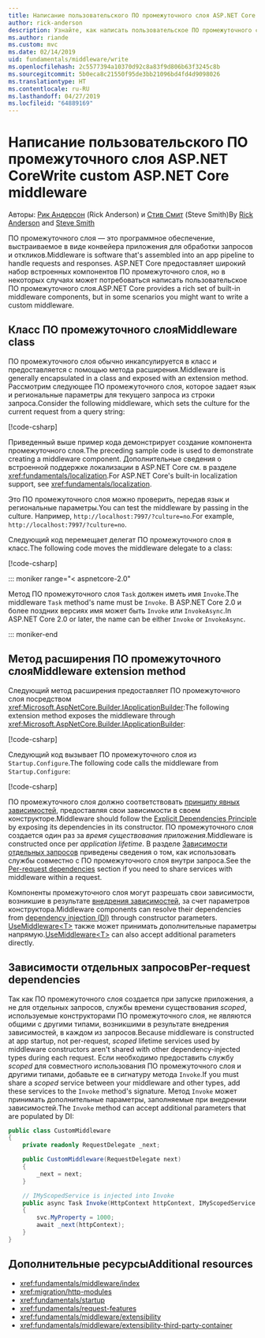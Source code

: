 ```yaml
---
title: Написание пользовательского ПО промежуточного слоя ASP.NET Core
author: rick-anderson
description: Узнайте, как написать пользовательское ПО промежуточного слоя ASP.NET Core.
ms.author: riande
ms.custom: mvc
ms.date: 02/14/2019
uid: fundamentals/middleware/write
ms.openlocfilehash: 2c5577394a10370d92c8a83f9d806b63f3245c8b
ms.sourcegitcommit: 5b0eca8c21550f95de3bb21096bd4fd4d9098026
ms.translationtype: HT
ms.contentlocale: ru-RU
ms.lasthandoff: 04/27/2019
ms.locfileid: "64889169"
---
```

# <a name="write-custom-aspnet-core-middleware"></a><span data-ttu-id="39981-103">Написание пользовательского ПО промежуточного слоя ASP.NET Core</span><span class="sxs-lookup"><span data-stu-id="39981-103">Write custom ASP.NET Core middleware</span></span>

<span data-ttu-id="39981-104">Авторы: [Рик Андерсон](https://twitter.com/RickAndMSFT) (Rick Anderson) и [Стив Смит](https://ardalis.com/) (Steve Smith)</span><span class="sxs-lookup"><span data-stu-id="39981-104">By [Rick Anderson](https://twitter.com/RickAndMSFT) and [Steve Smith](https://ardalis.com/)</span></span>

<span data-ttu-id="39981-105">ПО промежуточного слоя — это программное обеспечение, выстраиваемое в виде конвейера приложения для обработки запросов и откликов.</span><span class="sxs-lookup"><span data-stu-id="39981-105">Middleware is software that's assembled into an app pipeline to handle requests and responses.</span></span> <span data-ttu-id="39981-106">ASP.NET Core предоставляет широкий набор встроенных компонентов ПО промежуточного слоя, но в некоторых случаях может потребоваться написать пользовательское ПО промежуточного слоя.</span><span class="sxs-lookup"><span data-stu-id="39981-106">ASP.NET Core provides a rich set of built-in middleware components, but in some scenarios you might want to write a custom middleware.</span></span>

## <a name="middleware-class"></a><span data-ttu-id="39981-107">Класс ПО промежуточного слоя</span><span class="sxs-lookup"><span data-stu-id="39981-107">Middleware class</span></span>

<span data-ttu-id="39981-108">ПО промежуточного слоя обычно инкапсулируется в класс и предоставляется с помощью метода расширения.</span><span class="sxs-lookup"><span data-stu-id="39981-108">Middleware is generally encapsulated in a class and exposed with an extension method.</span></span> <span data-ttu-id="39981-109">Рассмотрим следующее ПО промежуточного слоя, которое задает язык и региональные параметры для текущего запроса из строки запроса.</span><span class="sxs-lookup"><span data-stu-id="39981-109">Consider the following middleware, which sets the culture for the current request from a query string:</span></span>

[!code-csharp[](index/snapshot/Culture/StartupCulture.cs?name=snippet1)]

<span data-ttu-id="39981-110">Приведенный выше пример кода демонстрирует создание компонента промежуточного слоя.</span><span class="sxs-lookup"><span data-stu-id="39981-110">The preceding sample code is used to demonstrate creating a middleware component.</span></span> <span data-ttu-id="39981-111">Дополнительные сведения о встроенной поддержке локализации в ASP.NET Core см. в разделе <xref:fundamentals/localization>.</span><span class="sxs-lookup"><span data-stu-id="39981-111">For ASP.NET Core's built-in localization support, see <xref:fundamentals/localization>.</span></span>

<span data-ttu-id="39981-112">Это ПО промежуточного слоя можно проверить, передав язык и региональные параметры.</span><span class="sxs-lookup"><span data-stu-id="39981-112">You can test the middleware by passing in the culture.</span></span> <span data-ttu-id="39981-113">Например, `http://localhost:7997/?culture=no`.</span><span class="sxs-lookup"><span data-stu-id="39981-113">For example, `http://localhost:7997/?culture=no`.</span></span>

<span data-ttu-id="39981-114">Следующий код перемещает делегат ПО промежуточного слоя в класс.</span><span class="sxs-lookup"><span data-stu-id="39981-114">The following code moves the middleware delegate to a class:</span></span>

[!code-csharp[](index/snapshot/Culture/RequestCultureMiddleware.cs)]

::: moniker range="< aspnetcore-2.0"

<span data-ttu-id="39981-115">Метод ПО промежуточного слоя `Task` должен иметь имя `Invoke`.</span><span class="sxs-lookup"><span data-stu-id="39981-115">The middleware `Task` method's name must be `Invoke`.</span></span> <span data-ttu-id="39981-116">В ASP.NET Core 2.0 и более поздних версиях имя может быть `Invoke` или `InvokeAsync`.</span><span class="sxs-lookup"><span data-stu-id="39981-116">In ASP.NET Core 2.0 or later, the name can be either `Invoke` or `InvokeAsync`.</span></span>

::: moniker-end

## <a name="middleware-extension-method"></a><span data-ttu-id="39981-117">Метод расширения ПО промежуточного слоя</span><span class="sxs-lookup"><span data-stu-id="39981-117">Middleware extension method</span></span>

<span data-ttu-id="39981-118">Следующий метод расширения предоставляет ПО промежуточного слоя посредством <xref:Microsoft.AspNetCore.Builder.IApplicationBuilder>:</span><span class="sxs-lookup"><span data-stu-id="39981-118">The following extension method exposes the middleware through <xref:Microsoft.AspNetCore.Builder.IApplicationBuilder>:</span></span>

[!code-csharp[](index/snapshot/Culture/RequestCultureMiddlewareExtensions.cs)]

<span data-ttu-id="39981-119">Следующий код вызывает ПО промежуточного слоя из `Startup.Configure`.</span><span class="sxs-lookup"><span data-stu-id="39981-119">The following code calls the middleware from `Startup.Configure`:</span></span>

[!code-csharp[](index/snapshot/Culture/Startup.cs?name=snippet1&highlight=5)]

<span data-ttu-id="39981-120">ПО промежуточного слоя должно соответствовать [принципу явных зависимостей](/dotnet/standard/modern-web-apps-azure-architecture/architectural-principles#explicit-dependencies), предоставляя свои зависимости в своем конструкторе.</span><span class="sxs-lookup"><span data-stu-id="39981-120">Middleware should follow the [Explicit Dependencies Principle](/dotnet/standard/modern-web-apps-azure-architecture/architectural-principles#explicit-dependencies) by exposing its dependencies in its constructor.</span></span> <span data-ttu-id="39981-121">ПО промежуточного слоя создается один раз за *время существования приложения*.</span><span class="sxs-lookup"><span data-stu-id="39981-121">Middleware is constructed once per *application lifetime*.</span></span> <span data-ttu-id="39981-122">В разделе [Зависимости отдельных запросов](#per-request-dependencies) приведены сведения о том, как использовать службы совместно с ПО промежуточного слоя внутри запроса.</span><span class="sxs-lookup"><span data-stu-id="39981-122">See the [Per-request dependencies](#per-request-dependencies) section if you need to share services with middleware within a request.</span></span>

<span data-ttu-id="39981-123">Компоненты промежуточного слоя могут разрешать свои зависимости, возникшие в результате [внедрения зависимостей](xref:fundamentals/dependency-injection), за счет параметров конструктора.</span><span class="sxs-lookup"><span data-stu-id="39981-123">Middleware components can resolve their dependencies from [dependency injection (DI)](xref:fundamentals/dependency-injection) through constructor parameters.</span></span> <span data-ttu-id="39981-124">[UseMiddleware&lt;T&gt;](/dotnet/api/microsoft.aspnetcore.builder.usemiddlewareextensions.usemiddleware#Microsoft_AspNetCore_Builder_UseMiddlewareExtensions_UseMiddleware_Microsoft_AspNetCore_Builder_IApplicationBuilder_System_Type_System_Object___) также может принимать дополнительные параметры напрямую.</span><span class="sxs-lookup"><span data-stu-id="39981-124">[UseMiddleware&lt;T&gt;](/dotnet/api/microsoft.aspnetcore.builder.usemiddlewareextensions.usemiddleware#Microsoft_AspNetCore_Builder_UseMiddlewareExtensions_UseMiddleware_Microsoft_AspNetCore_Builder_IApplicationBuilder_System_Type_System_Object___) can also accept additional parameters directly.</span></span>

## <a name="per-request-dependencies"></a><span data-ttu-id="39981-125">Зависимости отдельных запросов</span><span class="sxs-lookup"><span data-stu-id="39981-125">Per-request dependencies</span></span>

<span data-ttu-id="39981-126">Так как ПО промежуточного слоя создается при запуске приложения, а не для отдельных запросов, службы времени существования *scoped*, используемые конструкторами ПО промежуточного слоя, не являются общими с другими типами, возникшими в результате внедрения зависимостей, в каждом из запросов.</span><span class="sxs-lookup"><span data-stu-id="39981-126">Because middleware is constructed at app startup, not per-request, *scoped* lifetime services used by middleware constructors aren't shared with other dependency-injected types during each request.</span></span> <span data-ttu-id="39981-127">Если необходимо предоставить службу *scoped* для совместного использования ПО промежуточного слоя и другими типами, добавьте ее в сигнатуру метода `Invoke`.</span><span class="sxs-lookup"><span data-stu-id="39981-127">If you must share a *scoped* service between your middleware and other types, add these services to the `Invoke` method's signature.</span></span> <span data-ttu-id="39981-128">Метод `Invoke` может принимать дополнительные параметры, заполняемые при внедрении зависимостей.</span><span class="sxs-lookup"><span data-stu-id="39981-128">The `Invoke` method can accept additional parameters that are populated by DI:</span></span>

```csharp
public class CustomMiddleware
{
    private readonly RequestDelegate _next;

    public CustomMiddleware(RequestDelegate next)
    {
        _next = next;
    }

    // IMyScopedService is injected into Invoke
    public async Task Invoke(HttpContext httpContext, IMyScopedService svc)
    {
        svc.MyProperty = 1000;
        await _next(httpContext);
    }
}
```

## <a name="additional-resources"></a><span data-ttu-id="39981-129">Дополнительные ресурсы</span><span class="sxs-lookup"><span data-stu-id="39981-129">Additional resources</span></span>

* <xref:fundamentals/middleware/index>
* <xref:migration/http-modules>
* <xref:fundamentals/startup>
* <xref:fundamentals/request-features>
* <xref:fundamentals/middleware/extensibility>
* <xref:fundamentals/middleware/extensibility-third-party-container>
